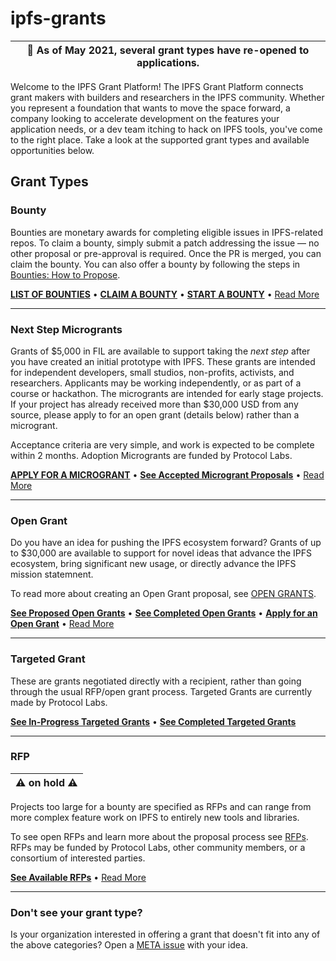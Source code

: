 # ipfs-grants

| 📣 As of May 2021, several grant types have re-opened to applications. |
|---|

Welcome to the IPFS Grant Platform! The IPFS Grant Platform connects grant makers with builders and researchers in the IPFS community. Whether you represent a foundation that wants to move the space forward, a company looking to accelerate development on the features your application needs, or a dev team itching to hack on IPFS tools, you've come to the right place. Take a look at the supported grant types and available opportunities below.

## Grant Types

### Bounty
Bounties are monetary awards for completing eligible issues in IPFS-related repos. To claim a bounty, simply submit a patch addressing the issue &mdash; no other proposal or pre-approval is required. Once the PR is merged, you can claim the bounty. You can also offer a bounty by following the steps in [Bounties: How to Propose](BOUNTIES.md#how-to-propose).

[**LIST OF BOUNTIES**](../../projects/1) • [**CLAIM A BOUNTY**](BOUNTIES.md#how-to-collect) • [**START A BOUNTY**](BOUNTIES.md#how-to-propose) • [Read More](BOUNTIES.md)

---

### Next Step Microgrants
Grants of $5,000 in FIL are available to support taking the _next step_ after you have created an initial prototype with IPFS. These grants are intended for independent developers, small studios, non-profits, activists, and researchers. Applicants may be working independently, or as part of a course or hackathon. The microgrants are intended for early stage projects.  If your project has already received more than $30,000 USD from any source, please apply to for an open grant (details below) rather than a microgrant.

Acceptance criteria are very simple, and work is expected to be complete within 2 months. Adoption Microgrants are funded by Protocol Labs.

[**APPLY FOR A MICROGRANT**](MICROGRANTS.md#Apply) • [**See Accepted Microgrant Proposals**](https://github.com/ipfs/devgrants/blob/master/microgrants/accepted-microgrant-applications.md) • [Read More](MICROGRANTS.md)

---

### Open Grant
Do you have an idea for pushing the IPFS ecosystem forward? Grants of up to $30,000 are available to support for novel ideas that advance the IPFS ecosystem, bring significant new usage, or directly advance the IPFS mission statemnent.

To read more about creating an Open Grant proposal, see [OPEN GRANTS](open-grants).

[**See Proposed Open Grants**](../../issues?utf8=%E2%9C%93&q=is%3Aissue+label%3Atype%3Aopen-grant+) • [**See Completed Open Grants**](open-grants/completed) • [**Apply for an Open Grant**](open-grants/README.md) • [Read More](open-grants/README.md)

---

### Targeted Grant
These are grants negotiated directly with a recipient, rather than going through the usual RFP/open grant process. Targeted Grants are currently made by Protocol Labs.

[**See In-Progress Targeted Grants**](../../issues?utf8=%E2%9C%93&q=is%3Aissue+label%3Atype%3Atargeted-grant) • [**See Completed Targeted Grants**](targeted-grants/completed)

---

### RFP

|⚠️ on hold ⚠️|
|---|

Projects too large for a bounty are specified as RFPs and can range from more complex feature work on IPFS to entirely new tools and libraries. 

To see open RFPs and learn more about the proposal process see [RFPs](rfps). RFPs may be funded by Protocol Labs, other community members, or a consortium of interested parties.

[**See Available RFPs**](rfps) • [Read More](rfps)

---

### Don't see your grant type?
Is your organization interested in offering a grant that doesn't fit into any of the above categories? Open a [META issue](https://github.com/protocol/ipfs-grants/issues/new?assignees=parkan&labels=&template=-meta--grant-platform-improvement.md&title) with your idea.
